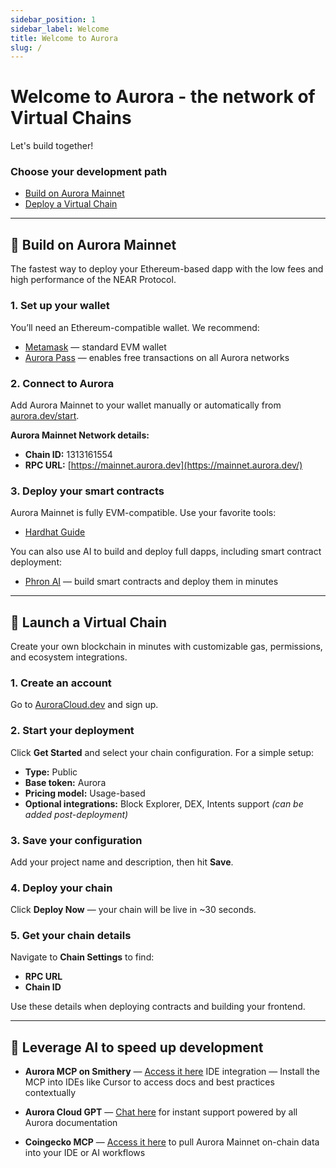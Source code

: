 ```yaml
---
sidebar_position: 1
sidebar_label: Welcome
title: Welcome to Aurora
slug: /
---
```


# Welcome to Aurora - the network of Virtual Chains

Let's build together!

### Choose your development path

- [Build on Aurora Mainnet](#-build-on-aurora-mainnet)
- [Deploy a Virtual Chain](#-launch-a-virtual-chain)

---

## 🔧 Build on Aurora Mainnet

The fastest way to deploy your Ethereum-based dapp with the low fees and high performance of the NEAR Protocol.

### 1. **Set up your wallet**

You’ll need an Ethereum-compatible wallet. We recommend:

- [Metamask](https://metamask.io/) — standard EVM wallet
- [Aurora Pass](https://aurorapass.app/) — enables free transactions on all Aurora networks

### 2. **Connect to Aurora**

Add Aurora Mainnet to your wallet manually or automatically from [aurora.dev/start](https://aurora.dev/start).

**Aurora Mainnet Network details:**

- **Chain ID:** 1313161554
- **RPC URL:** [https://mainnet.aurora.dev](https://mainnet.aurora.dev/)

### 3. **Deploy your smart contracts**

Aurora Mainnet is fully EVM-compatible. Use your favorite tools:

- [Hardhat Guide](https://doc.aurora.dev/dev-tools/basics/hardhat)

You can also use AI to build and deploy full dapps, including smart contract deployment:

- [Phron AI](https://phron.ai/) — build smart contracts and deploy them in minutes

---

## 🔁 Launch a Virtual Chain

Create your own blockchain in minutes with customizable gas, permissions, and ecosystem integrations.

### 1. **Create an account**

Go to [AuroraCloud.dev](https://auroracloud.dev/) and sign up.

### 2. **Start your deployment**

Click **Get Started** and select your chain configuration. For a simple setup:

- **Type:** Public
- **Base token:** Aurora
- **Pricing model:** Usage-based
- **Optional integrations:** Block Explorer, DEX, Intents support _(can be added post-deployment)_

### 3. **Save your configuration**

Add your project name and description, then hit **Save**.

### 4. **Deploy your chain**

Click **Deploy Now** — your chain will be live in ~30 seconds.

### 5. **Get your chain details**

Navigate to **Chain Settings** to find:

- **RPC URL**
- **Chain ID**

Use these details when deploying contracts and building your frontend.

---

## 🤖 Leverage AI to speed up development

- **Aurora MCP on Smithery** — [Access it here](https://smithery.ai/server/@aurora-is-near/doc-aurora-dev)
  IDE integration — Install the MCP into IDEs like Cursor to access docs and best practices contextually

- **Aurora Cloud GPT** — [Chat here](https://chatgpt.com/g/g-683f659db39081918e8e7bcb85405dce-aurora-cloud-bot) for instant support powered by all Aurora documentation
- **Coingecko MCP** — [Access it here](https://docs.coingecko.com/reference/mcp-server) to pull Aurora Mainnet on-chain data into your IDE or AI workflows
